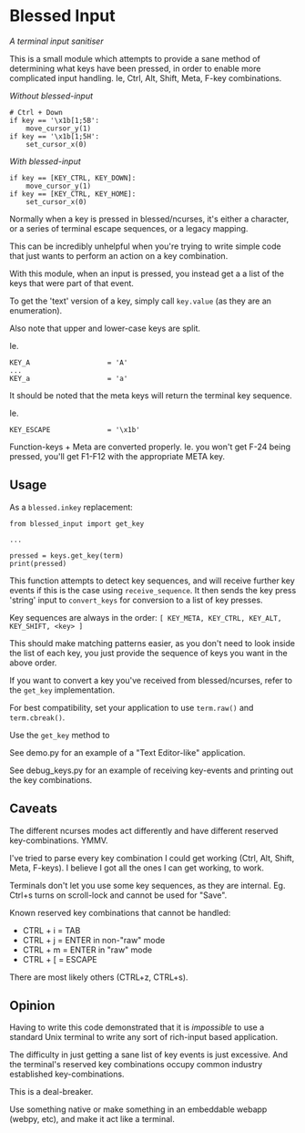 # Blessed Input

_A terminal input sanitiser_

This is a small module which attempts to provide a sane method of determining
what keys have been pressed, in order to enable more complicated input handling.
Ie, Ctrl, Alt, Shift, Meta, F-key combinations.

*Without blessed-input*
```
# Ctrl + Down
if key == '\x1b[1;5B':
    move_cursor_y(1)
if key == '\x1b[1;5H':
    set_cursor_x(0)
```

*With blessed-input*
```
if key == [KEY_CTRL, KEY_DOWN]:
    move_cursor_y(1)
if key == [KEY_CTRL, KEY_HOME]:
    set_cursor_x(0)
```


Normally when a key is pressed in blessed/ncurses, it's either a character, or
a series of terminal escape sequences, or a legacy mapping.

This can be incredibly unhelpful when you're trying to write simple code that
just wants to perform an action on a key combination.

With this module, when an input is pressed, you instead get a a list of the keys
that were part of that event.

To get the 'text' version of a key, simply call `key.value` (as they are an enumeration).

Also note that upper and lower-case keys are split.

Ie.
```
KEY_A                   = 'A'
...
KEY_a                   = 'a'
```

It should be noted that the meta keys will return the terminal key sequence.

Ie.
```
KEY_ESCAPE              = '\x1b'
```

Function-keys + Meta are converted properly.
Ie. you won't get F-24 being pressed, you'll get F1-F12 with the appropriate META key.

## Usage

As a `blessed.inkey` replacement:
```
from blessed_input import get_key

...

pressed = keys.get_key(term)
print(pressed)
```

This function attempts to detect key sequences, and will receive
further key events if this is the case using `receive_sequence`.
It then sends the key press 'string' input to `convert_keys`
for conversion to a list of key presses.

Key sequences are always in the order:
`[ KEY_META, KEY_CTRL, KEY_ALT, KEY_SHIFT, <key> ]`

This should make matching patterns easier, as you don't need to look inside the list of each key, you just provide the sequence of keys you want in the above order.

If you want to convert a key you've received from blessed/ncurses,
refer to the `get_key` implementation.

For best compatibility, set your application to use `term.raw()` and `term.cbreak()`.

Use the `get_key` method to


See demo.py for an example of a "Text Editor-like" application.

See debug_keys.py for an example of receiving key-events and printing out the key combinations.

## Caveats

The different ncurses modes act differently and have different reserved
key-combinations. YMMV.

I've tried to parse every key combination I could get working (Ctrl, Alt, Shift, Meta, F-keys).
I believe I got all the ones I can get working, to work.

Terminals don't let you use some key sequences, as they are internal.
Eg. Ctrl+s turns on scroll-lock and cannot be used for "Save".

Known reserved key combinations that cannot be handled:

* CTRL + i = TAB
* CTRL + j = ENTER in non-"raw" mode
* CTRL + m = ENTER in "raw" mode
* CTRL + [ = ESCAPE

There are most likely others (CTRL+z, CTRL+s).

## Opinion

Having to write this code demonstrated that it is _impossible_ to use a standard
Unix terminal to write any sort of rich-input based application.

The difficulty in just getting a sane list of key events is just excessive.
And the terminal's reserved key combinations occupy common industry established
key-combinations.

This is a deal-breaker.

Use something native or make something in an embeddable webapp (webpy, etc),
and make it act like a terminal.
